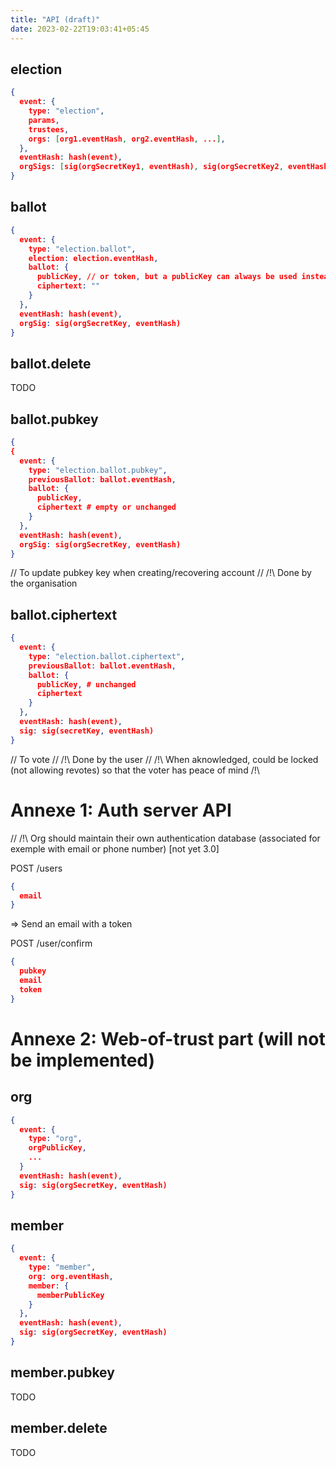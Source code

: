 ```yaml
---
title: "API (draft)"
date: 2023-02-22T19:03:41+05:45
---
```


## election
```json
{
  event: {
    type: "election",
    params,
    trustees,
    orgs: [org1.eventHash, org2.eventHash, ...],
  },
  eventHash: hash(event),
  orgSigs: [sig(orgSecretKey1, eventHash), sig(orgSecretKey2, eventHash), ...]
}
```

## ballot
```json
{
  event: {
    type: "election.ballot",
    election: election.eventHash,
    ballot: {
      publicKey, // or token, but a publicKey can always be used instead of a hashed-token by sending the secretKey in place of the hash preimage (by mail, email, ...)
      ciphertext: ""
    }
  },
  eventHash: hash(event),
  orgSig: sig(orgSecretKey, eventHash)
}
```

## ballot.delete
TODO

## ballot.pubkey
```json
{
{
  event: {
    type: "election.ballot.pubkey",
    previousBallot: ballot.eventHash,
    ballot: {
      publicKey,
      ciphertext # empty or unchanged
    }
  },
  eventHash: hash(event),
  orgSig: sig(orgSecretKey, eventHash)
}
```
// To update pubkey key when creating/recovering account
// /!\ Done by the organisation

## ballot.ciphertext
```json
{
  event: {
    type: "election.ballot.ciphertext",
    previousBallot: ballot.eventHash,
    ballot: {
      publicKey, # unchanged
      ciphertext
    }
  },
  eventHash: hash(event),
  sig: sig(secretKey, eventHash)
}
```
// To vote
// /!\ Done by the user
// /!\ When aknowledged, could be locked (not allowing revotes) so that the voter has peace of mind /!\


# Annexe 1: Auth server API
// /!\ Org should maintain their own authentication database (associated for exemple with email or phone number) [not yet 3.0]

POST /users
```json
{
  email
}
```
=> Send an email with a token

POST /user/confirm
```json
{
  pubkey
  email
  token
}
```


# Annexe 2: Web-of-trust part (will not be implemented)

## org
```json
{
  event: {
    type: "org",
    orgPublicKey,
    ...
  }
  eventHash: hash(event),
  sig: sig(orgSecretKey, eventHash)
}
```

## member
```json
{
  event: {
    type: "member",
    org: org.eventHash,
    member: {
      memberPublicKey
    }
  },
  eventHash: hash(event),
  sig: sig(orgSecretKey, eventHash)
}
```

## member.pubkey
TODO

## member.delete
TODO
